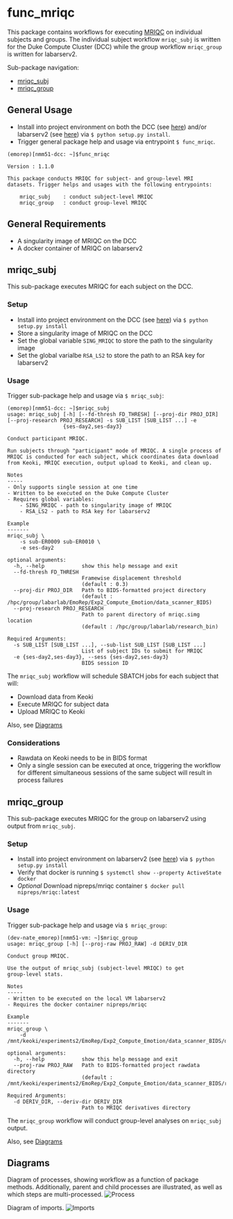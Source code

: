 # func_mriqc
This package contains workflows for executing [MRIQC](https://mriqc.readthedocs.io/en/latest/) on individual subjects and groups. The individual subject workflow `mriqc_subj` is written for the Duke Compute Cluster (DCC) while the group workflow `mriqc_group` is written for labarserv2.

Sub-package navigation:
- [mriqc_subj](#mriqc_subj)
- [mriqc_group](#mriqc_group)
  

## General Usage
- Install into project environment on both the DCC (see [here](https://github.com/labarlab/conda_dcc)) and/or labarserv2 (see [here](https://github.com/labarlab/conda_labarserv2)) via `$ python setup.py install`.
- Trigger general package help and usage via entrypoint `$ func_mriqc`.

```
(emorep)[nmm51-dcc: ~]$func_mriqc 

Version : 1.1.0

This package conducts MRIQC for subject- and group-level MRI
datasets. Trigger helps and usages with the following entrypoints:

    mriqc_subj    : conduct subject-level MRIQC
    mriqc_group   : conduct group-level MRIQC

```

## General Requirements
- A singularity image of MRIQC on the DCC
- A docker container of MRIQC on labarserv2


## mriqc_subj
This sub-package executes MRIQC for each subject on the DCC. 


### Setup
- Install into project environment on the DCC (see [here](https://github.com/labarlab/conda_dcc)) via `$ python setup.py install`
- Store a singularity image of MRIQC on the DCC
- Set the global variable `SING_MRIQC` to store the path to the singularity image
- Set the global varialbe `RSA_LS2` to store the path to an RSA key for labarserv2


### Usage
Trigger sub-package help and usage via `$ mriqc_subj`:

```
(emorep)[nmm51-dcc: ~]$mriqc_subj
usage: mriqc_subj [-h] [--fd-thresh FD_THRESH] [--proj-dir PROJ_DIR] [--proj-research PROJ_RESEARCH] -s SUB_LIST [SUB_LIST ...] -e
                  {ses-day2,ses-day3}

Conduct participant MRIQC.

Run subjects through "participant" mode of MRIQC. A single process of
MRIQC is conducted for each subject, whick coordinates data download
from Keoki, MRIQC execution, output upload to Keoki, and clean up.

Notes
-----
- Only supports single session at one time
- Written to be executed on the Duke Compute Cluster
- Requires global variables:
    - SING_MRIQC - path to singularity image of MRIQC
    - RSA_LS2 - path to RSA key for labarserv2

Example
-------
mriqc_subj \
    -s sub-ER0009 sub-ER0010 \
    -e ses-day2

optional arguments:
  -h, --help            show this help message and exit
  --fd-thresh FD_THRESH
                        Framewise displacement threshold
                        (default : 0.3)
  --proj-dir PROJ_DIR   Path to BIDS-formatted project directory
                        (default : /hpc/group/labarlab/EmoRep/Exp2_Compute_Emotion/data_scanner_BIDS)
  --proj-research PROJ_RESEARCH
                        Path to parent directory of mriqc.simg location
                        (default : /hpc/group/labarlab/research_bin)

Required Arguments:
  -s SUB_LIST [SUB_LIST ...], --sub-list SUB_LIST [SUB_LIST ...]
                        List of subject IDs to submit for MRIQC
  -e {ses-day2,ses-day3}, --sess {ses-day2,ses-day3}
                        BIDS session ID

```

The `mriqc_subj` workflow will schedule SBATCH jobs for each subject that will:
- Download data from Keoki
- Execute MRIQC for subject data
- Upload MRIQC to Keoki

Also, see [Diagrams](#diagrams)


### Considerations
- Rawdata on Keoki needs to be in BIDS format
- Only a single session can be executed at once, triggering the workflow for different simultaneous sessions of the same subject will result in process failures


## mriqc_group
This sub-package executes MRIQC for the group on labarserv2 using output from `mriqc_subj`.


### Setup
- Install into project environment on labarserv2 (see [here](https://github.com/labarlab/conda_labarserv2)) via `$ python setup.py install`
- Verify that docker is running `$ systemctl show --property ActiveState docker`
- *Optional* Download nipreps/mriqc container `$ docker pull nipreps/mriqc:latest`


### Usage
Trigger sub-package help and usage via `$ mriqc_group`:

```
(dev-nate_emorep)[nmm51-vm: ~]$mriqc_group
usage: mriqc_group [-h] [--proj-raw PROJ_RAW] -d DERIV_DIR

Conduct group MRIQC.

Use the output of mriqc_subj (subject-level MRIQC) to get
group-level stats.

Notes
-----
- Written to be executed on the local VM labarserv2
- Requires the docker container nipreps/mriqc

Example
-------
mriqc_group \
    -d /mnt/keoki/experiments2/EmoRep/Exp2_Compute_Emotion/data_scanner_BIDS/derivatives/mriqc

optional arguments:
  -h, --help            show this help message and exit
  --proj-raw PROJ_RAW   Path to BIDS-formatted project rawdata directory
                        (default : /mnt/keoki/experiments2/EmoRep/Exp2_Compute_Emotion/data_scanner_BIDS/rawdata)

Required Arguments:
  -d DERIV_DIR, --deriv-dir DERIV_DIR
                        Path to MRIQC derivatives directory
```

The `mriqc_group` workflow will conduct group-level analyses on `mriqc_subj` output.

Also, see [Diagrams](#diagrams)


## Diagrams
Diagram of processes, showing workflow as a function of package methods. Additionally, parent and child processes are illustrated, as well as which steps are multi-processed.
![Process](diagrams/process.png)

Diagram of imports.
![Imports](diagrams/imports.png)

